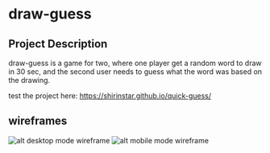 # draw-guess
## Project Description
draw-guess is a game for two, where one player get a random word to draw in 30 sec, and the second user needs to guess what the word was based on the drawing. 

test the project here: https://shirinstar.github.io/quick-guess/

## wireframes
![alt desktop mode wireframe](https://i.imgur.com/RCkLfCC.jpg)
![alt mobile mode wireframe](https://i.imgur.com/mQXNxII.jpg)
